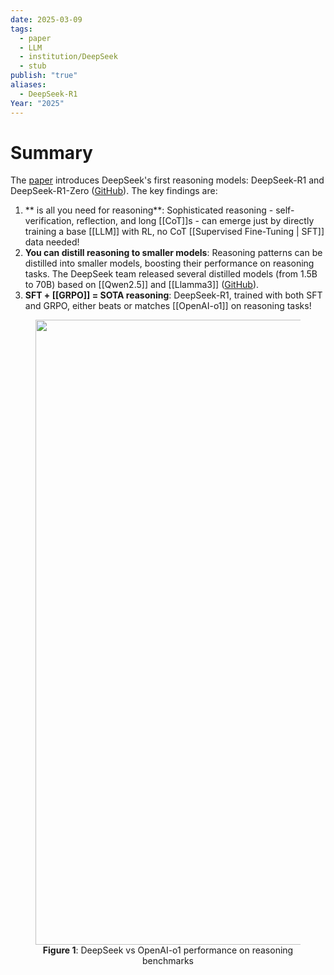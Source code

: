 ```yaml
---
date: 2025-03-09
tags:
  - paper
  - LLM
  - institution/DeepSeek
  - stub
publish: "true"
aliases:
  - DeepSeek-R1
Year: "2025"
---
```

# Summary
The [paper](https://arxiv.org/abs/2501.12948) introduces DeepSeek's first reasoning models: DeepSeek-R1 and DeepSeek-R1-Zero ([GitHub](https://github.com/deepseek-ai/DeepSeek-R1?tab=readme-ov-file#deepseek-r1-distill-models)).
The key findings are: 
1. ** is all you need for reasoning**: Sophisticated reasoning - self-verification, reflection, and long [[CoT]]s - can emerge just by directly training a base [[LLM]] with RL, no CoT [[Supervised Fine-Tuning | SFT]] data needed!
2. **You can distill reasoning to smaller models**: Reasoning patterns can be distilled into smaller models, boosting their performance on reasoning tasks. The DeepSeek team released several distilled models (from 1.5B to 70B) based on [[Qwen2.5]] and [[Llamma3]] ([GitHub](https://github.com/deepseek-ai/DeepSeek-R1?tab=readme-ov-file#deepseek-r1-distill-models)).
3. **SFT + [[GRPO]] = SOTA reasoning**: DeepSeek-R1, trained with both SFT and GRPO, either beats or matches [[OpenAI-o1]] on reasoning tasks!

<figure style="text-align: center;">     <img src="Files/Images/DeepSeek-R1-results.png" alt="Image Description" width="1000">    <figcaption><b>Figure 1</b>: DeepSeek vs OpenAI-o1 performance on reasoning benchmarks</figcaption> </figure>

<!---
# Background
## What is the problem? Why does it matter?


## What is the current status?

# Approach



- first reasoning models from DeepSeek
- Zero is trained via large scale RL without SFT - good reasoning but has poor readability and language mixing
- R1 has multi-stage training and cold-start data before RL. Performance comparable with o1-1217 on reasoning tasks. Open source models + distilled models (with bases of Qwen and LLama)
- post-training has emerged as an important component of the full training pipeline. It has been shown to enhance accuracy on reasoning tasks, align with social values, and adapt to user preferences, all while requiring relatively minimal computational resources against pre-training. 
- o1 introduced inference-time scaling by increasing the length of the CoT reasoning process
- GOAL: explore potential of LLMs to develop reasoning capabilities without any supervised data, focusing on self-evolution through pure RL
- They use DeepSeek-v3 as base and apply GRPO
- After thousands of RL steps, DeepSeek-R1-Zero exhibits super performance
on reasoning benchmarks. For instance, the pass@1 score on AIME 2024 increases from 15.6% to
71.0%, and with majority voting, the score further improves to 86.7%, matching the performance
of OpenAI-o1-0912.

- pipeline: small amount of cold start data, fine tune v3, reasoning-oriented RL, near convergence create new sft data through rejection sample on the RL checkpoint + v3 supervised data, then retrain v3 model. do this again.
- core part: they show that SFT data is not required to develop reasoning - pure RL is enough
- Deepseek r1 zero
	- previous work: https://arxiv.org/pdf/2402.03300 (grpo)
	- goal is to explore the potential of LLMs to develop reasoning capabilities without supervised data, only a pure RL process
	- They use group relative policy optimization (grpo) from their previous work
		- forgoes the critic model (usually same size as policy model) and instead estimates baselines 
		- For each question (q), GRPO samples a group of outputs from the old policy and then optimizes the policy model by maximizing the objective below
		- very difficult need to read more about it
		- https://www.perplexity.ai/search/how-does-the-grpo-reinforcemen-6uEN_IR_RWiIBuNfh1mSPQ

			![[GRPO formula.png]]
- /a


# Background
## What is the problem? Why does it matter?


## What is the current status?


# Solution/Approach


# Experiments and Results



# Next steps

-->